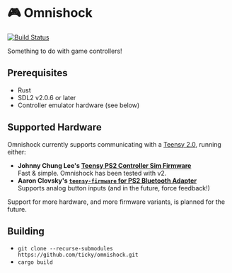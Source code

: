 # 🎮 Omnishock

[![Build Status](https://travis-ci.org/ticky/omnishock.svg?branch=master)](https://travis-ci.org/ticky/omnishock)

Something to do with game controllers!

## Prerequisites

- Rust
- SDL2 v2.0.6 or later
- Controller emulator hardware (see below)

## Supported Hardware

Omnishock currently supports communicating with a [Teensy 2.0](https://www.pjrc.com/store/teensy.html), running either:

- **Johnny Chung Lee's [Teensy PS2 Controller Sim Firmware](https://procrastineering.blogspot.com/2010/12/simulated-ps2-controller-for.html)**  
  Fast & simple. Omnishock has been tested with v2.
- **Aaron Clovsky's [`teensy-firmware` for PS2 Bluetooth Adapter](http://psx-scene.com/forums/f19/how-build-your-own-ps2-bluetooth-adapter-use-real-ps3-ps4-controllers-wirelessly-your-ps2-127728/)**  
  Supports analog button inputs (and in the future, force feedback!)

Support for more hardware, and more firmware variants, is planned for the future.

## Building

- `git clone --recurse-submodules https://github.com/ticky/omnishock.git`
- `cargo build`

